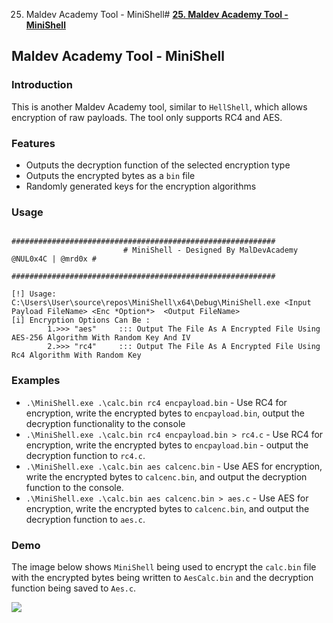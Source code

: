 25. Maldev Academy Tool - MiniShell# [**25. Maldev Academy Tool - MiniShell**](https://maldevacademy.com/modules/25)

## **Maldev Academy Tool - MiniShell**

### **Introduction**

This is another Maldev Academy tool, similar to `HellShell`, which allows encryption of raw payloads. The tool only supports RC4 and AES.

### **Features**

* Outputs the decryption function of the selected encryption type
* Outputs the encrypted bytes as a `bin` file
* Randomly generated keys for the encryption algorithms

### **Usage**


```
                         ###########################################################
                         # MiniShell - Designed By MalDevAcademy @NUL0x4C | @mrd0x #
                         ###########################################################

[!] Usage: C:\Users\User\source\repos\MiniShell\x64\Debug\MiniShell.exe <Input Payload FileName> <Enc *Option*>  <Output FileName>
[i] Encryption Options Can Be :
        1.>>> "aes"     ::: Output The File As A Encrypted File Using AES-256 Algorithm With Random Key And IV
        2.>>> "rc4"     ::: Output The File As A Encrypted File Using Rc4 Algorithm With Random Key

```
### **Examples**

* `.\MiniShell.exe .\calc.bin rc4 encpayload.bin` - Use RC4 for encryption, write the encrypted bytes to `encpayload.bin`, output the decryption functionality to the console
* `.\MiniShell.exe .\calc.bin rc4 encpayload.bin > rc4.c` - Use RC4 for encryption, write the encrypted bytes to `encpayload.bin` - output the decryption function to `rc4.c`.
* `.\MiniShell.exe .\calc.bin aes calcenc.bin` - Use AES for encryption, write the encrypted bytes to `calcenc.bin`, and output the decryption function to the console.
* `.\MiniShell.exe .\calc.bin aes calcenc.bin > aes.c` - Use AES for encryption, write the encrypted bytes to `calcenc.bin`, and output the decryption function to `aes.c`.

### **Demo**

The image below shows `MiniShell` being used to encrypt the `calc.bin` file with the encrypted bytes being written to `AesCalc.bin` and the decryption function being saved to `Aes.c`.

[![](25%20Maldev%20Academy%20Tool%20-%20MiniShell%202e5e50eff60245dd81620925222710d4/minishell-updated.png)](25%20Maldev%20Academy%20Tool%20-%20MiniShell%202e5e50eff60245dd81620925222710d4/minishell-updated.png)